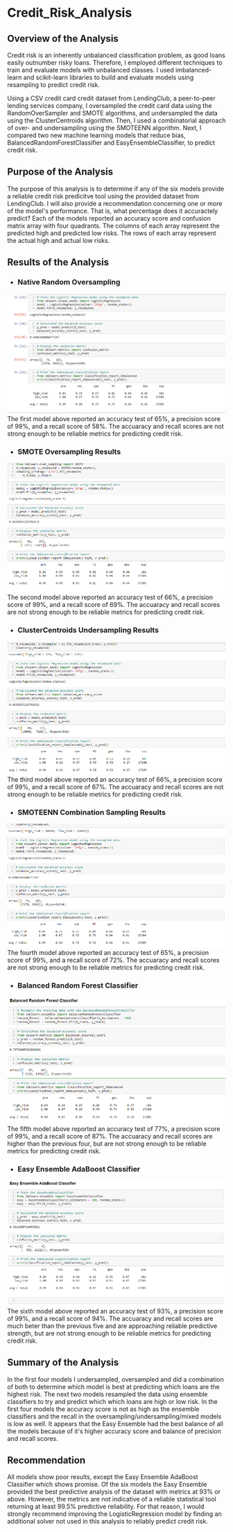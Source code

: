 # Credit_Risk_Analysis
## Overview of the Analysis

Credit risk is an inherently unbalanced classification problem, as good loans easily outnumber risky loans. Therefore, I employed different techniques to train and evaluate models with unbalanced classes. I used imbalanced-learn and scikit-learn libraries to build and evaluate models using resampling to predict credit risk.

Using a CSV credit card credit dataset from LendingClub, a peer-to-peer lending services company, I oversampled the credit card data using the RandomOverSampler and SMOTE algorithms, and undersampled the data using the ClusterCentroids algorithm. Then, I used a combinatorial approach of over- and undersampling using the SMOTEENN algorithm. Next, I compared two new machine learning models that reduce bias, BalancedRandomForestClassifier and EasyEnsembleClassifier, to predict credit risk.

## Purpose of the Analysis
The purpose of this analysis is to determine if any of the six models provide a reliable credit risk predicitve tool using the provided dataset from LendingClub. I will also provide a recommendation concerning one or more of the model's performance. That is, what percentage does it accuractely predict? Each of the models reported an accuracy score and confusion matrix array with four quadrants. The columns of each array represent the predicted high and predicted low risks. The rows of each array represent the actual high and actual low risks. 

## Results of the Analysis

- ### Native Random Oversampling


<img src="Resources/oversampling1.png">
The first model above reported an accuracy test of 65%, a precision score of 99%, and a recall score of 58%. The accuaracy and recall scores are not strong enough to be reliable metrics for predicting credit risk.



- ### SMOTE Oversampling Results
<img src="Resources/over_results2.png">
The second model above reported an accuracy test of 66%, a precision score of 99%, and a recall score of 69%. The accuaracy and recall scores are not strong enough to be reliable metrics for predicting credit risk.


- ### ClusterCentroids Undersampling Results
<img src="Resources/under_results3.png">
The third model above reported an accuracy test of 66%, a precision score of 99%, and a recall score of 67%. The accuaracy and recall scores are not strong enough to be reliable metrics for predicting credit risk.


- ### SMOTEENN Combination Sampling Results
<img src="Resources/combo_results4.png">
The fourth model above reported an accuracy test of 65%, a precision score of 99%, and a recall score of 72%. The accuaracy and recall scores are not strong enough to be reliable metrics for predicting credit risk.


- ### Balanced Random Forest Classifier
<img src="Resources/forest_results5.png">
The fifth model above reported an accuracy test of 77%, a precision score of 99%, and a recall score of 87%. The accuaracy and recall scores are higher than the previous four, but are not strong enough to be reliable metrics for predicting credit risk.


- ### Easy Ensemble AdaBoost Classifier
<img src="Resources/easy_results6.png">
The sixth model above reported an accuracy test of 93%, a precision score of 99%, and a recall score of 94%. The accuaracy and recall scores are much beter than the previous five and are approaching reliable predictive strength, but are not strong enough to be reliable metrics for predicting credit risk.


## Summary of the Analysis
In the first four models I undersampled, oversampled and did a combination of both to determine which model is best at predicting which loans are the highest risk. The next two models resampled the data using ensemble classifiers to try and predict which which loans are high or low risk. In the first four models the accuracy score is not as high as the ensemble classifiers and the recall in the oversampling/undersampling/mixed models is low as well. It appears that the Easy Ensemble had the best balance of all the models because of it's higher accuracy score and balance of precision and recall scores.


## Recommendation
All models show poor results, except the Easy Ensemble AdaBoost Classifier which shows promise. Of the six models the Easy Ensemble provided the best predictive analysis of the dataset with metrics at 93% or above. However, the metrics are not indicative of a reliable statistical tool returning at least 99.5% predictive reliability. For that reason, I would strongly recommend improving the LogisticRegression model by finding an additional solver not used in this analysis to reliably predict credit risk. 
